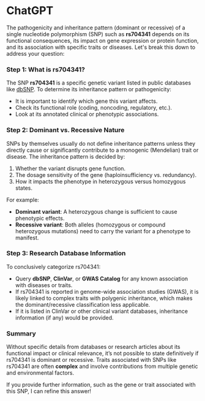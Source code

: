 # ChatGPT

The pathogenicity and inheritance pattern (dominant or recessive) of a single nucleotide polymorphism (SNP) such as **rs704341** depends on its functional consequences, its impact on gene expression or protein function, and its association with specific traits or diseases. Let's break this down to address your question:

### Step 1: What is rs704341?
The SNP **rs704341** is a specific genetic variant listed in public databases like [dbSNP](https://www.ncbi.nlm.nih.gov/snp). To determine its inheritance pattern or pathogenicity:
- It is important to identify which gene this variant affects.
- Check its functional role (coding, noncoding, regulatory, etc.).
- Look at its annotated clinical or phenotypic associations.

### Step 2: Dominant vs. Recessive Nature
SNPs by themselves usually do not define inheritance patterns unless they directly cause or significantly contribute to a monogenic (Mendelian) trait or disease. The inheritance pattern is decided by:
1. Whether the variant disrupts gene function.
2. The dosage sensitivity of the gene (haploinsufficiency vs. redundancy).
3. How it impacts the phenotype in heterozygous versus homozygous states.

For example:
- **Dominant variant**: A heterozygous change is sufficient to cause phenotypic effects.
- **Recessive variant**: Both alleles (homozygous or compound heterozygous mutations) need to carry the variant for a phenotype to manifest.

### Step 3: Research Database Information
To conclusively categorize rs704341:
- Query **dbSNP**, **ClinVar**, or **GWAS Catalog** for any known association with diseases or traits.
- If rs704341 is reported in genome-wide association studies (GWAS), it is likely linked to complex traits with polygenic inheritance, which makes the dominant/recessive classification less applicable.
- If it is listed in ClinVar or other clinical variant databases, inheritance information (if any) would be provided.

### Summary
Without specific details from databases or research articles about its functional impact or clinical relevance, it’s not possible to state definitively if rs704341 is dominant or recessive. Traits associated with SNPs like rs704341 are often **complex** and involve contributions from multiple genetic and environmental factors.

If you provide further information, such as the gene or trait associated with this SNP, I can refine this answer!